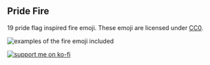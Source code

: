 Pride Fire
---
19 pride flag inspired fire emoji. These emoji are licensed under [CC0](https://creativecommons.org/share-your-work/public-domain/cc0/).

![examples of the fire emoji included](https://zoebijl.github.io/QueerCats/meta/FireBanner.png)

[![support me on ko-fi](https://ko-fi.com/img/githubbutton_sm.svg)](https://ko-fi.com/P5P7GOFCE)
